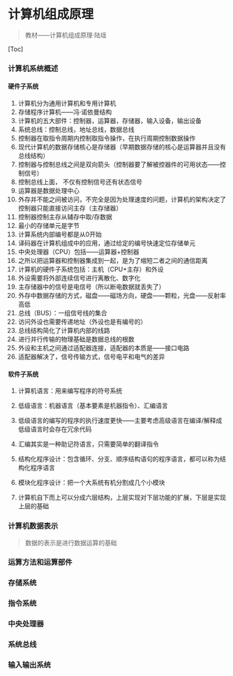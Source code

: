 # 计算机组成原理

> 教材——计算机组成原理·陆瑶

[Toc] 



### 计算机系统概述

#### 硬件子系统

1. 计算机分为通用计算机和专用计算机
2. 存储程序计算机——冯·诺依曼结构
3. 计算机的五大部件：控制器，运算器，存储器，输入设备，输出设备
4. 系统总线：控制总线，地址总线，数据总线
5. 控制器在取指令周期内控制取指令操作，在执行周期控制数据操作
6. 现代计算机的数据存储核心是存储器（早期数据存储的核心是运算器并且没有总线结构）
7. 控制器与控制总线之间是双向箭头（控制器要了解被控器件的可用状态——控制信号）
8. 控制总线上面， 不仅有控制信号还有状态信号
9. 运算器是数据处理中心
10. 外存并不能之间被访问，不完全是因为处理速度的问题，计算机的架构决定了控制器只能直接访问主存（主存储器）
11. 控制器控制主存从辅存中取/存数据
12. 最小的存储单元是字节
13. 计算系统内部编号都是从0开始
14. 译码器在计算机组成中的应用，通过给定的编号快速定位存储单元
15. 中央处理器（CPU）包括——运算器+控制器
16. 之所以把运算器和控制器集成到一起，是为了缩短二者之间的通信距离
17. 计算机的硬件子系统包括：主机（CPU+主存）和外设
18. 外设需要将外部连续信号进行离散化、数字化
19. 主存储器中的信号是电信号（所以断电数据就丢失了）
20. 外存中数据存储的方式，磁盘——磁场方向，硬盘——颗粒，光盘——反射率高低
21. 总线（BUS）：一组信号线的集合
22. 访问外设也需要传递地址（外设也是有编号的）
23. 总线结构简化了计算机内部的线路
24. 进行并行传输的物理基础是数据总线的根数
25. 外设和主机之间通过适配器连接，适配器的本质是——接口电路
26. 适配器解决了，信号传输方式，信号电平和电气的差异

#### 软件子系统

1. 计算机语言：用来编写程序的符号系统

2. 低级语言：机器语言（基本要素是机器指令）、汇编语言

3. 低级语言的编写的程序的执行速度更快——主要考虑高级语言在编译/解释成低级语言时会存在冗余代码

4. 汇编其实是一种助记符语言，只需要简单的翻译指令

5. 结构化程序设计：包含循环、分支、顺序结构语句的程序语言，都可以称为结构化程序语言

6. 模块化程序设计：把一个大系统有机分割成几个小模块

7. 计算机自下而上可以分成六层结构，上层实现对下层功能的扩展，下层是实现上层的基础

   

### 计算机数据表示

> 数据的表示是进行数据运算的基础



### 运算方法和运算部件

### 存储系统

### 指令系统

### 中央处理器

### 系统总线

### 输入输出系统